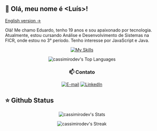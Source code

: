 ## 👾 Olá, meu nome é <Luís>!

  [English version -> ](README.md)


Olá! Me chamo Eduardo, tenho 19 anos e sou apaixonado por tecnologia. Atualmente, estou cursando Análise e Desenvolvimento de Sistemas na FICR, onde estou no 3° período. Tenho interesse por JavaScript e Java.

<div align="center">
   
   [![My Skills](https://skillicons.dev/icons?i=js,html,css,bootstrap,c,git,java,postgres,vscode,idea)](https://skillicons.dev)
   
</div>



<div align="center">

   ![cassimirodev's Top Languages](https://github-readme-stats.vercel.app/api/top-langs/?username=cassimirodev&theme=dark&show_icons=true&hide_border=false&layout=compact)

  <h3> 📫 Contato </h3>

  [![E-mail](https://custom-icon-badges.demolab.com/badge/-Email-dc262d?style=for-the-badge&logo=mail&logoColor=white)](mailto:luiseduardocass06@gmail.com)
  [![LinkedIn](https://custom-icon-badges.demolab.com/badge/-LinkedIn-0A66C2?style=for-the-badge&logo=linkedin-app-white-icon)](https://www.linkedin.com/in/luiseduardocassimiro/)

</div>

## ⭐ Github Status

<div align="center" > 

![cassimirodev's Stats](https://github-readme-stats.vercel.app/api?username=cassimirodev&theme=dark&show_icons=true&hide_border=false&count_private=true)


![cassimirodev's Streak](https://github-readme-streak-stats.herokuapp.com/?user=cassimirodev&theme=dark&hide_border=false)

</div> 
